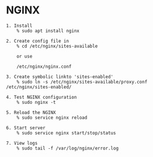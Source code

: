 # NGINX

    1. Install
    	% sudo apt install nginx

    2. Create config file in
    	% cd /etc/nginx/sites-available

    	or use

    	/etc/nginx/nginx.conf

    3. Create symbolic linkto 'sites-enabled'
    	% sudo ln -s /etc/nginx/sites-available/proxy.conf /etc/nginx/sites-enabled/

    4. Test NGINX configuration
    	% sudo nginx -t

    5. Reload the NGINX
    	% sudo service nginx reload

    6. Start server
    	% sudo service nginx start/stop/status

    7. View logs
    	% sudo tail -f /var/log/nginx/error.log

